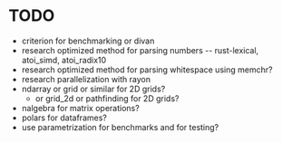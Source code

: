 # TODO

* criterion for benchmarking or divan
* research optimized method for parsing numbers -- rust-lexical, atoi_simd, atoi_radix10
* research optimized method for parsing whitespace using memchr?
* research parallelization with rayon
* ndarray or grid or similar for 2D grids?
  * or grid_2d or pathfinding for 2D grids?
* nalgebra for matrix operations?
* polars for dataframes?
* use parametrization for benchmarks and for testing?
